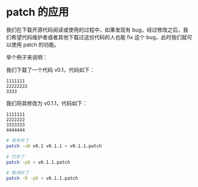 # patch 的应用

我们在下载开源代码阅读或使用的过程中，如果发现有 bug，经过修改之后，我们希望代码维护者或者其他下载过这份代码的人也能 fix 这个 bug，此时我们就可以使用 patch 的功能。

举个例子来说明：

我们下载了一个代码 v0.1，代码如下：

```
1111111
22222222
3333
```

我们将其修改为 v0.1.1，代码如下：

```
1111111
2222222
3333333
4444444
```

``` bash
# 发布补丁
patch -uN v0.1 v0.1.1 > v0.1.1.patch

# 打补丁
patch -p0 < v0.1.1.patch

# 取消补丁
patch -R -p0 < v0.1.1.patch
```
